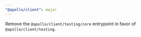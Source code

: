 ```yaml
---
"@apollo/client": major
---
```


Remove the `@apollo/client/testing/core` entrypoint in favor of `@apollo/client/testing`.

